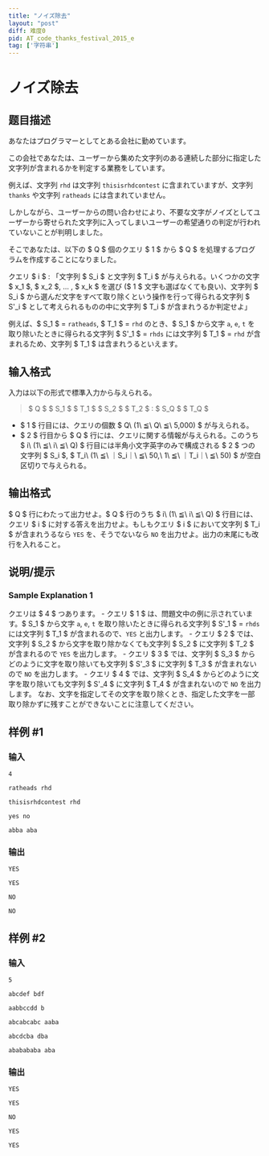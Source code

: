 ```yaml
---
title: "ノイズ除去"
layout: "post"
diff: 难度0
pid: AT_code_thanks_festival_2015_e
tag: ['字符串']
---
```


# ノイズ除去

## 题目描述

[problemUrl]: https://atcoder.jp/contests/code-thanks-festival-2015-open/tasks/code_thanks_festival_2015_e

あなたはプログラマーとしてとある会社に勤めています。

この会社であなたは、ユーザーから集めた文字列のある連続した部分に指定した文字列が含まれるかを判定する業務をしています。

例えば、文字列 `rhd` は文字列 `thisisrhdcontest` に含まれていますが、文字列 `thanks` や文字列 `ratheads` には含まれていません。

しかしながら、ユーザーからの問い合わせにより、不要な文字がノイズとしてユーザーから寄せられた文字列に入ってしまいユーザーの希望通りの判定が行われていないことが判明しました。

そこであなたは、以下の $ Q $ 個のクエリ $ 1 $ から $ Q $ を処理するプログラムを作成することになりました。

クエリ $ i $ : 「文字列 $ S_i $ と文字列 $ T_i $ が与えられる。いくつかの文字 $ x_1 $, $ x_2 $, ... , $ x_k $ を選び ($ 1 $ 文字も選ばなくても良い)、文字列 $ S_i $ から選んだ文字をすべて取り除くという操作を行って得られる文字列 $ S'_i $ として考えられるものの中に文字列 $ T_i $ が含まれうるか判定せよ」

例えば、$ S_1 $ = `ratheads`, $ T_1 $ = `rhd` のとき、$ S_1 $ から文字 `a`, `e`, `t` を取り除いたときに得られる文字列 $ S'_1 $ = `rhds` には文字列 $ T_1 $ = `rhd` が含まれるため、文字列 $ T_1 $ は含まれうるといえます。

## 输入格式

入力は以下の形式で標準入力から与えられる。

> $ Q $ $ S_1 $ $ T_1 $ $ S_2 $ $ T_2 $ : $ S_Q $ $ T_Q $

- $ 1 $ 行目には、クエリの個数 $ Q\ (1\ ≦\ Q\ ≦\ 5,000) $ が与えられる。
- $ 2 $ 行目から $ Q $ 行には、クエリに関する情報が与えられる。このうち $ i\ (1\ ≦\ i\ ≦\ Q) $ 行目には半角小文字英字のみで構成される $ 2 $ つの文字列 $ S_i $, $ T_i\ (1\ ≦\ ｜S_i｜\ ≦\ 50,\ 1\ ≦\ ｜T_i｜\ ≦\ 50) $ が空白区切りで与えられる。

## 输出格式

$ Q $ 行にわたって出力せよ。$ Q $ 行のうち $ i\ (1\ ≦\ i\ ≦\ Q) $ 行目には、クエリ $ i $ に対する答えを出力せよ。もしもクエリ $ i $ において文字列 $ T_i $ が含まれうるなら `YES` を、そうでないなら `NO` を出力せよ。出力の末尾にも改行を入れること。

## 说明/提示

### Sample Explanation 1

クエリは $ 4 $ つあります。 - クエリ $ 1 $ は、問題文中の例に示されています。$ S_1 $ から文字 `a`, `e`, `t` を取り除いたときに得られる文字列 $ S'_1 $ = `rhds` には文字列 $ T_1 $ が含まれるので、`YES` と出力します。 - クエリ $ 2 $ では、文字列 $ S_2 $ から文字を取り除かなくても文字列 $ S_2 $ に文字列 $ T_2 $ が含まれるので `YES` を出力します。 - クエリ $ 3 $ では、文字列 $ S_3 $ からどのように文字を取り除いても文字列 $ S'_3 $ に文字列 $ T_3 $ が含まれないので `NO` を出力します。 - クエリ $ 4 $ では、文字列 $ S_4 $ からどのように文字を取り除いても文字列 $ S'_4 $ に文字列 $ T_4 $ が含まれないので `NO` を出力します。 なお、文字を指定してその文字を取り除くとき、指定した文字を一部取り除かずに残すことができないことに注意してください。

## 样例 #1

### 输入

```
4
ratheads rhd
thisisrhdcontest rhd
yes no
abba aba
```

### 输出

```
YES
YES
NO
NO
```

## 样例 #2

### 输入

```
5
abcdef bdf
aabbccdd b
abcabcabc aaba
abcdcba dba
ababababa aba
```

### 输出

```
YES
YES
NO
YES
YES
```

